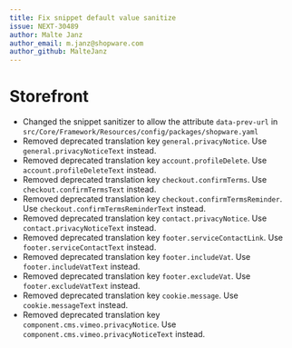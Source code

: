 ```yaml
---
title: Fix snippet default value sanitize
issue: NEXT-30489
author: Malte Janz
author_email: m.janz@shopware.com
author_github: MalteJanz
---
```

# Storefront
* Changed the snippet sanitizer to allow the attribute `data-prev-url` in `src/Core/Framework/Resources/config/packages/shopware.yaml`
* Removed deprecated translation key `general.privacyNotice`. Use `general.privacyNoticeText` instead.
* Removed deprecated translation key `account.profileDelete`. Use `account.profileDeleteText` instead.
* Removed deprecated translation key `checkout.confirmTerms`. Use `checkout.confirmTermsText` instead.
* Removed deprecated translation key `checkout.confirmTermsReminder`. Use `checkout.confirmTermsReminderText` instead.
* Removed deprecated translation key `contact.privacyNotice`. Use `contact.privacyNoticeText` instead.
* Removed deprecated translation key `footer.serviceContactLink`. Use `footer.serviceContactText` instead.
* Removed deprecated translation key `footer.includeVat`. Use `footer.includeVatText` instead.
* Removed deprecated translation key `footer.excludeVat`. Use `footer.excludeVatText` instead.
* Removed deprecated translation key `cookie.message`. Use `cookie.messageText` instead.
* Removed deprecated translation key `component.cms.vimeo.privacyNotice`. Use `component.cms.vimeo.privacyNoticeText` instead.
